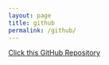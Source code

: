 ```yaml
---
layout: page
title: github
permalink: /github/
---
```


<!-- Add the following line to include the GitHub link in the top bar -->
[Click this GitHub Repository](https://github.com/coldbeeen/BlueSkySeoul/tree/main)